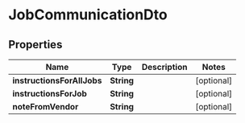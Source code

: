# JobCommunicationDto

## Properties
Name | Type | Description | Notes
------------ | ------------- | ------------- | -------------
**instructionsForAllJobs** | **String** |  |  [optional]
**instructionsForJob** | **String** |  |  [optional]
**noteFromVendor** | **String** |  |  [optional]
